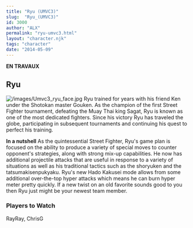 ```yaml
---
title: "Ryu (UMVC3)"
slug:  "Ryu_(UMVC3)"
id: 3000
author: "ALX"
permalink: "ryu-umvc3.html"
layout: "character.njk"
tags: "character"
date: "2014-05-09"
---
```


**EN TRAVAUX**

## Ryu

![](/images/Umvc3_ryu_face.jpg "/images/Umvc3_ryu_face.jpg") Ryu trained
for years with his friend Ken under the Shotokan master Gouken. As the
champion of the first Street Fighter tournament, defeating the Muay Thai
king Sagat, Ryu is known as one of the most dedicated fighters. Since
his victory Ryu has traveled the globe, participating in subsequent
tournaments and continuing his quest to perfect his training.

**In a nutshell** As the quintessential Street Fighter, Ryu's game plan
is focused on the ability to produce a variety of special moves to
counter opponent's strategies, along with strong mix-up capabilities. He
now has additional projectile attacks that are useful in response to a
variety of situations as well as his traditional tactics such as the
shoryuken and the tatsumakisenpukyaku. Ryu's new Hado Kakusei mode
allows from some additional over-the-top hyper attacks which means he
can burn hyper meter pretty quickly. If a new twist on an old favorite
sounds good to you then Ryu just might be your newest team member.

### Players to Watch

RayRay, ChrisG
